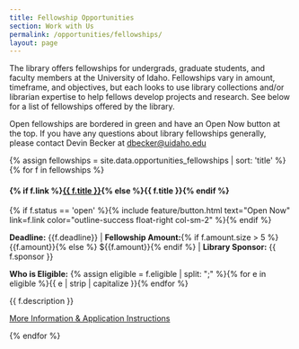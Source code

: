 ```yaml
---
title: Fellowship Opportunities
section: Work with Us
permalink: /opportunities/fellowships/
layout: page
---
```


The library offers fellowships for undergrads, graduate students, and faculty members at the University of Idaho. Fellowships vary in amount, timeframe, and objectives, but each looks to use library collections and/or librarian expertise to help fellows develop projects and research. See below for a list of fellowships offered by the library. 

Open fellowships are bordered in green and have an Open Now button at the top. If you have any questions about library fellowships generally, please contact Devin Becker at [dbecker@uidaho.edu](mailto:dbecker@uidaho.edu)

{% assign fellowships = site.data.opportunities_fellowships | sort: 'title' %}
{% for f in fellowships %}
<div class="row my-4 p-4 border {% if f.status == 'open' %}border-success{% endif %}" id="{{ f.title | slugify }}">
    <h4 class="col-sm-10">{% if f.link %}<a href="{{ f.link }}">{{ f.title }}</a>{% else %}{{ f.title }}{% endif %}</h4>
    {% if f.status == 'open' %}{% include feature/button.html text="Open Now" link=f.link color="outline-success float-right col-sm-2" %}{% endif %}
    <div class="col-md-12 my-2">
        <p><strong>Deadline:</strong> {{f.deadline}} | <strong>Fellowship Amount:</strong>{% if f.amount.size > 5 %} {{f.amount}}{% else %} ${{f.amount}}{% endif %} | <strong>Library Sponsor:</strong> {{ f.sponsor }}</p>
        <p><strong>Who is Eligible:</strong> {% assign eligible = f.eligible | split: ";" %}{% for e in eligible %}<span class="btn btn-outline-info btn-sm mx-2">{{ e | strip | capitalize }}</span>{% endfor %}</p>
        <p class="my-3">{{ f.description }}</p>
        <p class="text-right"><a class="btn btn-outline-pride-gold" href="{{ f.link }}">More Information & Application Instructions</a></p>
    </div>
</div>
{% endfor %}